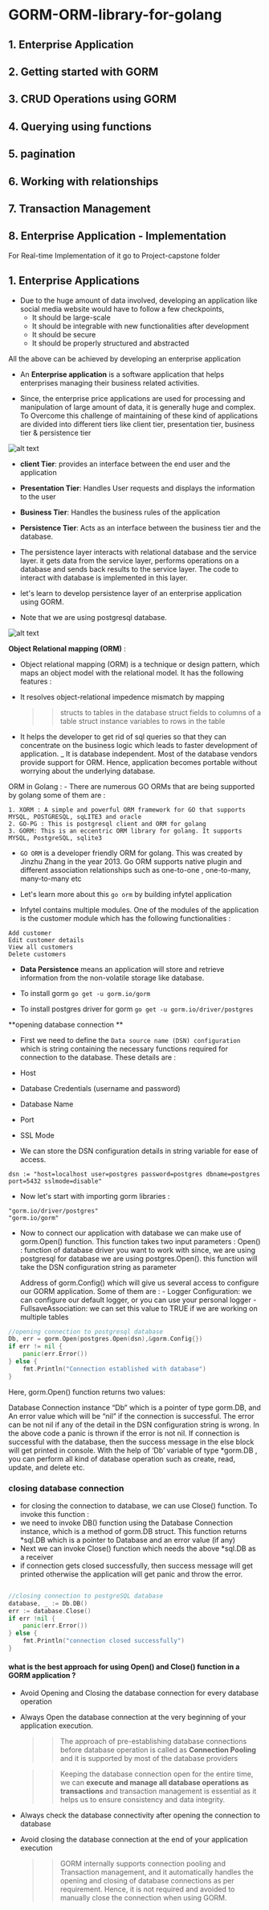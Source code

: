# GORM-ORM-library-for-golang

## 1. Enterprise Application

## 2. Getting started with GORM

## 3. CRUD Operations using GORM

## 4. Querying using functions

## 5. pagination

## 6. Working with relationships

## 7. Transaction Management

## 8. Enterprise Application - Implementation

For Real-time Implementation of it go to Project-capstone folder

## 1. Enterprise Applications 

 - Due to the huge amount of data involved, developing an application like social media website would have to follow a few checkpoints,
    - It should be large-scale
    - It should be integrable with new functionalities after development
    - It should be secure
    - It should be properly structured and abstracted

All the above can be achieved by developing an enterprise application

- An **Enterprise application** is a software application that helps enterprises managing their business related activities. 

- Since, the enterprise price applications are used for processing and manipulation of large amount of data, it is generally huge and complex. To Overcome this challenge of maintaining of these kind of applications are divided into different tiers like client tier, presentation tier, business tier & persistence tier

![alt text](image.png)

- **client Tier**: provides an interface between the end user and the application
- **Presentation Tier**: Handles User requests and displays the information to the user
- **Business Tier**: Handles the business rules of the application
- **Persistence Tier**: Acts as an interface between the business tier and the database. 

- The persistence layer interacts with relational database and the service layer. it gets data from the service layer, performs operations on a database and sends back results to the service layer. The code to interact with database is implemented in this layer.

- let's learn to develop persistence layer of an enterprise application using GORM. 

- Note that we are using postgresql database.

![alt text](image-1.png)

**Object Relational mapping (ORM)** :
- Object relational mapping (ORM) is a technique or design pattern, which maps an object model with the relational model. It has the following features :

- It resolves object-relational impedence mismatch by mapping 
    >> structs to tables in the database
    >> struct fields to columns of a table
    >> struct instance variables to rows in the table
- It helps the developer to get rid of sql queries so that they can concentrate on the business logic which leads to faster development of application.
_ It is database independent. Most of the database vendors provide support for ORM. Hence, application becomes portable without worrying about the underlying database.

ORM in Golang :
    - There are numerous GO ORMs that are being supported by golang some of them are :
```
1. XORM : A simple and powerful ORM framework for GO that supports MYSQL, POSTGRESQL, sqLITE3 and oracle
2. GO-PG : This is postgresql client and ORM for golang
3. GORM: This is an eccentric ORM library for golang. It supports MYSQL, PostgreSQL, sqlite3
```

- `GO ORM` is a developer friendly ORM for golang. This was created by Jinzhu Zhang in the year 2013. Go ORM supports native plugin and different association relationships such as one-to-one , one-to-many, many-to-many etc

- Let's learn more about this  `go orm` by building infytel application

- Infytel contains multiple modules. One of the modules of the application is the customer module which has the following functionalities :
```
Add customer
Edit customer details
View all customers
Delete customers
```

- **Data Persistence** means an application will store and retrieve information from the non-volatile storage like database.

- To install gorm `go get -u gorm.io/gorm`

- To install postgres driver for gorm `go get -u gorm.io/driver/postgres`

**opening database connection **

- First we need to define the  `Data source name (DSN) configuration ` which is string containing the necessary functions required for connection to the database. These details are :
- Host
- Database Credentials (username and password)
- Database Name
- Port
- SSL Mode

- We can store the DSN configuration details in string variable for ease of access.

```
dsn := "host=localhost user=postgres password=postgres dbname=postgres port=5432 sslmode=disable"
```

- Now let's start with importing gorm libraries :
```
"gorm.io/driver/postgres"
"gorm.io/gorm"
```

- Now to connect our application with database we can make use of gorm.Open() function. This function takes two input parameters :
    Open() : function of database driver you want to work with since, we are using postgresql for database we are using postgres.Open(). this function will take the DSN configuration string as parameter

    Address of gorm.Config() which will give us several access to configure our GORM application. Some of them are :
        - Logger Configuration: we can configure our default logger, or you can use your personal logger
        - FullsaveAssociation: we can set this value to TRUE if we are working on multiple tables
```go
//opening connection to postgresql database
Db, err = gorm.Open(postgres.Open(dsn),&gorm.Config{})
if err != nil {
    panic(err.Error())
} else {
    fmt.Println("Connection established with database")
}
```

Here, gorm.Open() function returns two values: 

Database Connection instance “Db” which is a pointer of type gorm.DB, and 
An error value which will be “nil” if the connection is successful. The error can be not nil if any of the detail in the DSN configuration string is wrong. In the above code a panic is thrown if the error is not nil.
If connection is successful with the database, then the success message in the else block will get printed in console.
With the help of ‘Db’ variable of type *gorm.DB , you can perform all kind of database operation such as create, read, update, and delete etc.


### closing database connection

- for closing the connection to database, we can use Close() function. To invoke this function :
- we need to invoke DB() function using the Database Connection instance, which is a method of gorm.DB struct. This function returns *sql.DB which is a pointer to Database and an error value (if any)
- Next we can invoke Close() function which needs the above *sql.DB as a receiver
- if connection gets closed successfully, then success message will get printed otherwise the application will get panic and throw the error.

```go

//closing connection to postgreSQL database
database, _ := Db.DB()
err := database.Close()
if err !nil {
    panic(err.Error())
} else {
    fmt.Println("connection closed successfully")
}
```

#### what is the best approach for using Open() and Close() function in a GORM application ?
- Avoid Opening and Closing the database connection for every database operation
- Always Open the database connection at the very beginning of your application execution.
    >> The approach of pre-establishing database connections before database operation is called as **Connection Pooling** and it is supported by most of the database providers

    >> Keeping the database connection open for the entire time, we can **execute and manage all database operations as transactions** and transaction management is essential as it helps us to ensure consistency and data integrity.

- Always check the database connectivity after opening the connection to database


- Avoid closing the database connection at the end of your application execution
    >> GORM internally supports connection pooling and Transaction management, and it automatically handles the opening and closing of database connections as per requirement. Hence, it is not required and avoided to manually close the connection when using GORM.

    
